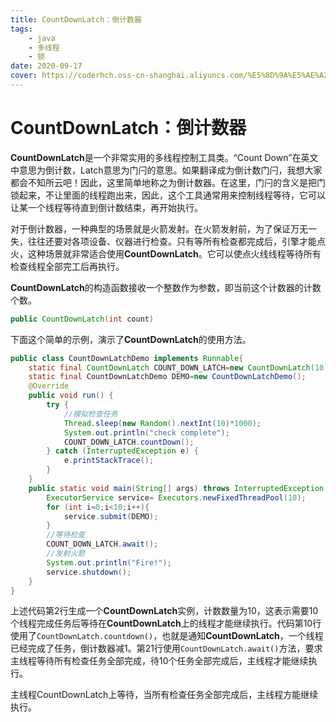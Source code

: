 ```yaml
---
title: CountDownLatch：倒计数器
tags: 
    - java
    - 多线程
    - 锁
date: 2020-09-17
cover: https://coderhch.oss-cn-shanghai.aliyuncs.com/%E5%8D%9A%E5%AE%A2%E5%9B%BE%E7%89%87/2020_02_20_18_29_IMG_0992.JPG
---
```

# CountDownLatch：倒计数器

**CountDownLatch**是一个非常实用的多线程控制工具类。“Count Down”在英文中意思为倒计数，Latch意思为门闩的意思。如果翻译成为倒计数门闩，我想大家都会不知所云吧！因此，这里简单地称之为倒计数器。在这里，门闩的含义是把门锁起来，不让里面的线程跑出来，因此，这个工具通常用来控制线程等待，它可以让某一个线程等待直到倒计数结束，再开始执行。

对于倒计数器，一种典型的场景就是火箭发射。在火箭发射前，为了保证万无一失，往往还要对各项设备、仪器进行检查。只有等所有检查都完成后，引擎才能点火，这种场景就非常适合使用**CountDownLatch**。它可以使点火线线程等待所有检查线程全部完工后再执行。

**CountDownLatch**的构造函数接收一个整数作为参数，即当前这个计数器的计数个数。

```java
public CountDownLatch(int count)
```

下面这个简单的示例，演示了**CountDownLatch**的使用方法。

```java
public class CountDownLatchDemo implements Runnable{
    static final CountDownLatch COUNT_DOWN_LATCH=new CountDownLatch(10);
    static final CountDownLatchDemo DEMO=new CountDownLatchDemo();
    @Override
    public void run() {
        try {
            //模拟检查任务
            Thread.sleep(new Random().nextInt(10)*1000);
            System.out.println("check complete");
            COUNT_DOWN_LATCH.countDown();
        } catch (InterruptedException e) {
            e.printStackTrace();
        }
    }
    public static void main(String[] args) throws InterruptedException {
        ExecutorService service= Executors.newFixedThreadPool(10);
        for (int i=0;i<10;i++){
            service.submit(DEMO);
        }
        //等待检查
        COUNT_DOWN_LATCH.await();
        //发射火箭
        System.out.println("Fire!");
        service.shutdown();
    }
}
```

上述代码第2行生成一个**CountDownLatch**实例，计数数量为10，这表示需要10个线程完成任务后等待在**CountDownLatch**上的线程才能继续执行。代码第10行使用了`CountDownLatch.countdown()`，也就是通知**CountDownLatch**，一个线程已经完成了任务，倒计数器减1。第21行使用`CountDownLatch.await()`方法，要求主线程等待所有检查任务全部完成，待10个任务全部完成后，主线程才能继续执行。

主线程CountDownLatch上等待，当所有检查任务全部完成后，主线程方能继续执行。